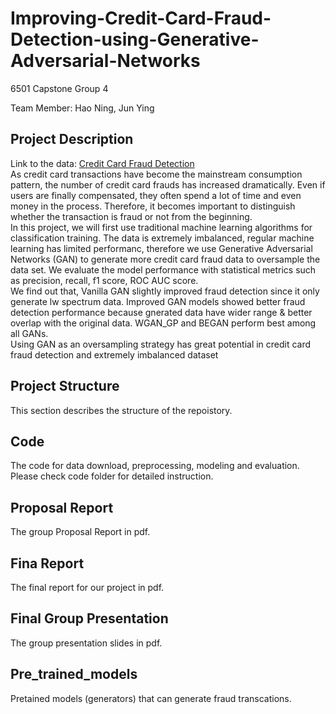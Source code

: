 # Improving-Credit-Card-Fraud-Detection-using-Generative-Adversarial-Networks
6501 Capstone Group 4 

Team Member: Hao Ning, Jun Ying

## Project Description 
Link to the data:  <a href="https://www.kaggle.com/mlg-ulb/creditcardfraud">Credit Card Fraud Detection</a>  
As credit card transactions have become the mainstream consumption pattern, the number of credit card frauds has increased dramatically. Even if users are finally compensated, they often spend a lot of time and even money in the process. Therefore, it becomes important to distinguish whether the transaction is fraud or not from the beginning.  
In this project, we will first use traditional machine learning algorithms for classification training. The data is extremely imbalanced, regular machine learning has limited performanc, therefore we use Generative Adversarial Networks (GAN) to generate more credit card fraud data to oversample the data set. We evaluate the model performance with statistical metrics such as precision, recall, f1 score, ROC AUC score.   
We find out that, Vanilla GAN slightly improved fraud detection since it only generate lw spectrum data. Improved GAN models showed better fraud detection performance
because gnerated data have wider range & better overlap with the original data. WGAN_GP and BEGAN perform best among all GANs.  
Using GAN as an oversampling strategy has great potential in credit card fraud detection and extremely imbalanced dataset


## Project Structure
This section describes the structure of the repoistory.

## Code
The code for data download, preprocessing, modeling and evaluation.  
Please check code folder for detailed instruction.   

## Proposal Report
The group Proposal Report in pdf. 

## Fina Report
The final report for our project in pdf.

## Final Group Presentation
The group presentation slides in pdf.  

## Pre_trained_models
Pretained models (generators) that can generate fraud transcations.
